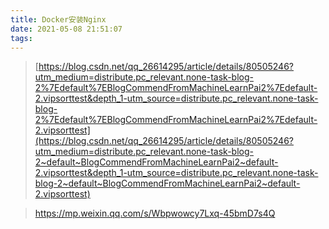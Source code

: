 ```yaml
---
title: Docker安装Nginx
date: 2021-05-08 21:51:07
tags:
---
```


> [https://blog.csdn.net/qq_26614295/article/details/80505246?utm_medium=distribute.pc_relevant.none-task-blog-2%7Edefault%7EBlogCommendFromMachineLearnPai2%7Edefault-2.vipsorttest&depth_1-utm_source=distribute.pc_relevant.none-task-blog-2%7Edefault%7EBlogCommendFromMachineLearnPai2%7Edefault-2.vipsorttest](https://blog.csdn.net/qq_26614295/article/details/80505246?utm_medium=distribute.pc_relevant.none-task-blog-2~default~BlogCommendFromMachineLearnPai2~default-2.vipsorttest&depth_1-utm_source=distribute.pc_relevant.none-task-blog-2~default~BlogCommendFromMachineLearnPai2~default-2.vipsorttest)

> https://mp.weixin.qq.com/s/Wbpwowcy7Lxq-45bmD7s4Q

